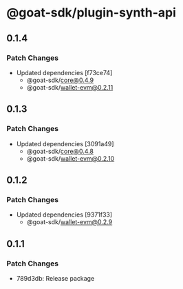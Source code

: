 # @goat-sdk/plugin-synth-api

## 0.1.4

### Patch Changes

- Updated dependencies [f73ce74]
  - @goat-sdk/core@0.4.9
  - @goat-sdk/wallet-evm@0.2.11

## 0.1.3

### Patch Changes

- Updated dependencies [3091a49]
  - @goat-sdk/core@0.4.8
  - @goat-sdk/wallet-evm@0.2.10

## 0.1.2

### Patch Changes

- Updated dependencies [9371f33]
  - @goat-sdk/wallet-evm@0.2.9

## 0.1.1

### Patch Changes

- 789d3db: Release package
